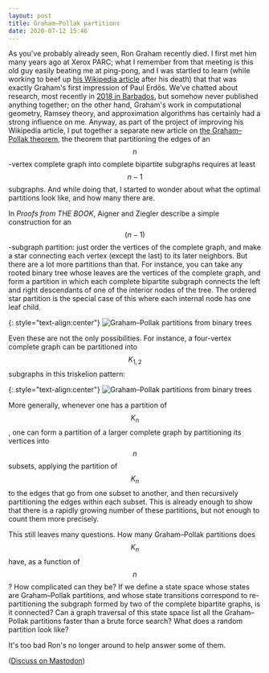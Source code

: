 ```yaml
---
layout: post
title: Graham–Pollak partitions
date: 2020-07-12 15:46
---
```

As you've probably already seen, Ron Graham recently died. I first met him many years ago at Xerox PARC; what I remember from that meeting is this old guy easily beating me at ping-pong, and I was startled to learn (while working to beef up [his Wikipedia article](https://en.wikipedia.org/wiki/Ronald_Graham) after his death) that that was exactly Graham's first impression of Paul Erdős. We've chatted about research, most recently in [2018 in Barbados](https://www.ics.uci.edu/~eppstein/pix/bellairs18/index.html), but somehow never published anything together; on the other hand, Graham's work in computational geometry, Ramsey theory, and approximation algorithms has certainly had a strong influence on me. Anyway, as part of the project of improving his Wikipedia article, I put together a separate new article on [the Graham–Pollak theorem](https://en.wikipedia.org/wiki/Graham%E2%80%93Pollak_theorem), the theorem that partitioning the edges of an $$n$$-vertex complete graph into complete bipartite subgraphs requires at least $$n-1$$ subgraphs. And while doing that, I started to wonder about what the optimal partitions look like, and how many there are.

In _Proofs from THE BOOK_, Aigner and Ziegler describe a simple construction for an $$(n-1)$$-subgraph partition: just order the vertices of the complete graph, and make a star connecting each vertex (except the last) to its later neighbors.
But there are a lot more partitions than that. For instance, you can take any rooted binary tree whose leaves are the vertices of the complete graph, and form a partition in which each complete bipartite subgraph connects the left and right descendants of one of the interior nodes of the tree. The ordered star partition is the special case of this where each internal node has one leaf child.

{: style="text-align:center"}
![Graham–Pollak partitions from binary trees]({{site.baseurl}}/assets/2020/graham-pollak-hierarchy.svg)

Even these are not the only possibilities. For instance, a four-vertex complete graph can be partitioned into $$K_{1,2}$$ subgraphs in this triskelion pattern:

{: style="text-align:center"}
![Graham–Pollak partitions from binary trees]({{site.baseurl}}/assets/2020/graham-pollak-triskelion.svg)

More generally, whenever one has a partition of $$K_n$$, one can form a partition of a larger complete graph by partitioning its vertices into $$n$$ subsets, applying the partition of $$K_n$$ to the edges that go from one subset to another, and then recursively partitioning the edges within each subset. This is already enough to show that there is a rapidly growing number of these partitions, but not enough to count them more precisely.

This still leaves many questions. How many Graham–Pollak partitions does $$K_n$$ have, as a function of $$n$$? How complicated can they be? If we define a state space whose states are Graham–Pollak partitions, and whose state transitions correspond to re-partitioning the subgraph formed by two of the complete bipartite graphs, is it connected? Can a graph traversal of this state space list all the Graham–Pollak partitions faster than a brute force search? What does a random partition look like?

It's too bad Ron's no longer around to help answer some of them.

([Discuss on Mastodon](https://mathstodon.xyz/@11011110/104503441875881282))